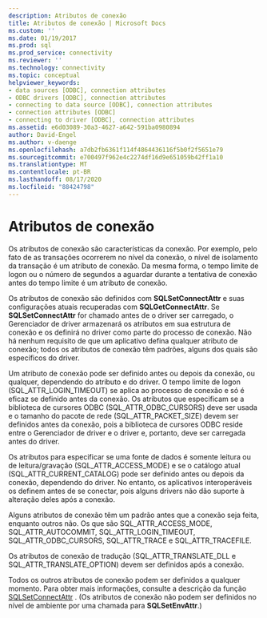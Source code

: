 ```yaml
---
description: Atributos de conexão
title: Atributos de conexão | Microsoft Docs
ms.custom: ''
ms.date: 01/19/2017
ms.prod: sql
ms.prod_service: connectivity
ms.reviewer: ''
ms.technology: connectivity
ms.topic: conceptual
helpviewer_keywords:
- data sources [ODBC], connection attributes
- ODBC drivers [ODBC], connection attributes
- connecting to data source [ODBC], connection attributes
- connection attributes [ODBC]
- connecting to driver [ODBC], connection attributes
ms.assetid: e6d03089-30a3-4627-a642-591ba0980894
author: David-Engel
ms.author: v-daenge
ms.openlocfilehash: a7db2fb6361f114f4864436116f5b0f2f5651e79
ms.sourcegitcommit: e700497f962e4c2274df16d9e651059b42ff1a10
ms.translationtype: MT
ms.contentlocale: pt-BR
ms.lasthandoff: 08/17/2020
ms.locfileid: "88424798"
---
```

# <a name="connection-attributes"></a>Atributos de conexão
Os atributos de conexão são características da conexão. Por exemplo, pelo fato de as transações ocorrerem no nível da conexão, o nível de isolamento da transação é um atributo de conexão. Da mesma forma, o tempo limite de logon ou o número de segundos a aguardar durante a tentativa de conexão antes do tempo limite é um atributo de conexão.  
  
 Os atributos de conexão são definidos com **SQLSetConnectAttr** e suas configurações atuais recuperadas com **SQLGetConnectAttr**. Se **SQLSetConnectAttr** for chamado antes de o driver ser carregado, o Gerenciador de driver armazenará os atributos em sua estrutura de conexão e os definirá no driver como parte do processo de conexão. Não há nenhum requisito de que um aplicativo defina qualquer atributo de conexão; todos os atributos de conexão têm padrões, alguns dos quais são específicos do driver.  
  
 Um atributo de conexão pode ser definido antes ou depois da conexão, ou qualquer, dependendo do atributo e do driver. O tempo limite de logon (SQL_ATTR_LOGIN_TIMEOUT) se aplica ao processo de conexão e só é eficaz se definido antes da conexão. Os atributos que especificam se a biblioteca de cursores ODBC (SQL_ATTR_ODBC_CURSORS) deve ser usada e o tamanho do pacote de rede (SQL_ATTR_PACKET_SIZE) devem ser definidos antes da conexão, pois a biblioteca de cursores ODBC reside entre o Gerenciador de driver e o driver e, portanto, deve ser carregada antes do driver.  
  
 Os atributos para especificar se uma fonte de dados é somente leitura ou de leitura/gravação (SQL_ATTR_ACCESS_MODE) e se o catálogo atual (SQL_ATTR_CURRENT_CATALOG) pode ser definido antes ou depois da conexão, dependendo do driver. No entanto, os aplicativos interoperáveis os definem antes de se conectar, pois alguns drivers não dão suporte à alteração deles após a conexão.  
  
 Alguns atributos de conexão têm um padrão antes que a conexão seja feita, enquanto outros não. Os que são SQL_ATTR_ACCESS_MODE, SQL_ATTR_AUTOCOMMIT, SQL_ATTR_LOGIN_TIMEOUT, SQL_ATTR_ODBC_CURSORS, SQL_ATTR_TRACE e SQL_ATTR_TRACEFILE.  
  
 Os atributos de conexão de tradução (SQL_ATTR_TRANSLATE_DLL e SQL_ATTR_TRANSLATE_OPTION) devem ser definidos após a conexão.  
  
 Todos os outros atributos de conexão podem ser definidos a qualquer momento. Para obter mais informações, consulte a descrição da função [SQLSetConnectAttr](../../../odbc/reference/syntax/sqlsetconnectattr-function.md) . (Os atributos de conexão não podem ser definidos no nível de ambiente por uma chamada para **SQLSetEnvAttr**.)
